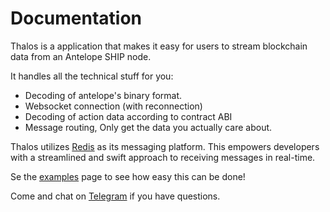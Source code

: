 # Documentation

Thalos is a application that makes it easy for users to stream blockchain data from an Antelope SHIP node.

It handles all the technical stuff for you:

 * Decoding of antelope's binary format.
 * Websocket connection (with reconnection)
 * Decoding of action data according to contract ABI
 * Message routing, Only get the data you actually care about.

Thalos utilizes [Redis](https://redis.io) as its messaging platform. This empowers developers with a streamlined and swift approach to receiving messages in real-time.

Se the [examples](/docs/api/examples) page to see how easy this can be done!

Come and chat on [Telegram](https://t.me/antelopethalos) if you have questions.
